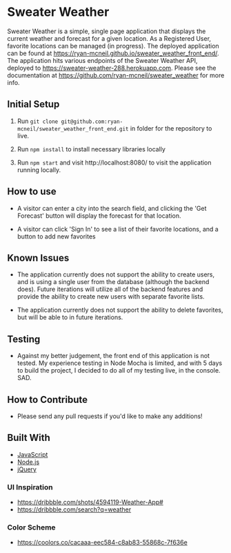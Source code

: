 # Sweater Weather

Sweater Weather is a simple, single page application that displays the current weather and forecast for a given location. As a Registered User, favorite locations can be managed (in progress). The deployed application can be found at https://ryan-mcneil.github.io/sweater_weather_front_end/. The application hits various endpoints of the Sweater Weather API, deployed to https://sweater-weather-288.herokuapp.com. Please see the documentation at https://github.com/ryan-mcneil/sweater_weather for more info.

## Initial Setup

1. Run `git clone git@github.com:ryan-mcneil/sweater_weather_front_end.git` in folder for the repository to live.

2. Run `npm install` to install necessary libraries locally

3. Run `npm start` and visit http://localhost:8080/ to visit the application running locally.

## How to use

 - A visitor can enter a city into the search field, and clicking the 'Get Forecast' button will display the forecast for that location.

 - A visitor can click 'Sign In' to see a list of their favorite locations, and a button to add new favorites

## Known Issues

 - The application currently does not support the ability to create users, and is using a single user from the database (although the backend does). Future iterations will utilize all of the backend features and provide the ability to create new users with separate favorite lists.

 - The application currently does not support the ability to delete favorites, but will be able to in future iterations.

## Testing

 - Against my better judgement, the front end of this application is not tested. My experience testing in Node Mocha is limited, and with 5 days to build the project, I decided to do all of my testing live, in the console. SAD.

## How to Contribute

 - Please send any pull requests if you'd like to make any additions!

## Built With

 * [JavaScript](https://www.javascript.com/)
 * [Node.js](https://nodejs.org/en/)
 * [jQuery](https://jquery.com/)

### UI Inspiration
 - https://dribbble.com/shots/4594119-Weather-App#
 - https://dribbble.com/search?q=weather

### Color Scheme

 - https://coolors.co/cacaaa-eec584-c8ab83-55868c-7f636e
